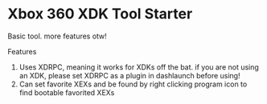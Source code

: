 # Xbox 360 XDK Tool Starter

Basic tool. more features otw!

Features

1. Uses XDRPC, meaning it works for XDKs off the bat. if you are not using an XDK, please set XDRPC as a plugin in dashlaunch before using!
2. Can set favorite XEXs and be found by right clicking program icon to find bootable favorited XEXs
